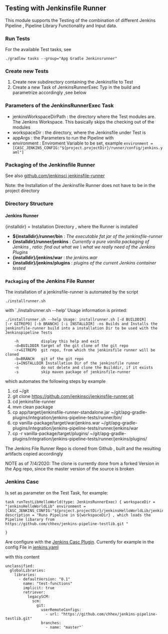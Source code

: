 Testing with Jenkinsfile Runner
-------------------------------

This module supports the Testing of the combination of different Jenkins
Pipeline , Pipeline Library Functionality and Input data.

### Run Tests

For the available Test tasks, see

`./gradlew tasks --group="Apg Gradle Jenkinsrunner"
`

### Create new Tests

1. Create new subdirectory containing the Jenkinsfile to Test
2. Create a new Task of JenkinsRunnerExec Typ in the build and parametrize accordingly ,see below

### Parameters of the JenkinsRunnerExec Task

- jenkinsWorkspaceDirPath : the directory where the Test modules are. The Jenkins Workspace. This basically skips the checking out of the modules
- workspaceDir : the directory, where the Jenkinsfile under Test is
- appArgs : the Parameters to run the Pipeline with
- environment : Enviroment Variable to be set, example `environment =
  [CASC_JENKINS_CONFIG:"${project.projectDir}/runner/config/jenkins.yaml"]
  `
### Packaging of the Jenkinsfile Runner

See also
[github.com/jenkinsci jenkinsfile-runner](https://github.com/jenkinsci/jenkinsfile-runner)

Note: the Installation of the Jenkinsfile Runner does not have to be in
the project directory

### Directory Structure

#### Jenkins Runner
{installdir} = Installation Directory , where the Runner is installed
- **${installdir}/runner/bin** : *The executable fat jar of the
  jenkinsfile-runner*
- **{installdir}/runner/jenkins** : *Currently a pure vanilla packaging
  of Jenkins , ratio: find out what we \ what we really need of the
  Jenkins Plugins*
- **{installdir}/jenkins/war** : *the jenkins.war*
- **{installdir}/jenkins/plugins** : *plugins of the current Jenkins
  container tested*

### `Packaging` of the Jenkins File Runner

The installation of a jenkinsfile-runner is automated by the script

`./installrunner.sh `

with `./installrunner.sh --help' Usage information is printed:
```
./installrunner.sh --help Usage: installrunner.sh [-d BUILDDIR]
[-r GITREPO] [-b BRANCH] [-i INSTALLDIR] -ns Builds and Installs the
jenkinsfile-runner build into a installation Dir to be used with the
Jenkinspipeline Tests

    -h          display this help and exit
    -d=BUILDDIR target of the git clone of the git repo
    -r=GITREPO  git repo, from which the jenkinsfile runner will be cloned
    -b=BRANCH   git of the git repo
    -i=INSTALLDIR Installation Dir of the jenkinsfile runner
    -n          do not delete and clone the Builddir, if it exists
    -s          skip maven package of jenkinsfile-runner
```

which automates the following steps by example

1. cd ~/git
2. git clone https://github.com/jenkinsci/jenkinsfile-runner.git
3. cd jenkinsfile-runner
4. mvn clean package
5. cp app/target/jenkinsfile-runner-standalone.jar
   ~/git/apg-gradle-plugins/integration/jenkins-pipeline-tests/runner/bin/
6. cp vanilla-package/target/war/jenkins.war
   ~/git/apg-gradle-plugins/integration/jenkins-pipeline-tests/runner/jenkins/war
7. cp -r vanilla-package/target/plugins/
   ~/git/apg-gradle-plugins/integration/jenkins-pipeline-tests/runner/jenkins/plugins/

The Jenkins File Runner Repo is cloned from Github , built and the
resulting artifacts copied accordingly

NOTE as of 7/4/2020: The clone is currently done from a forked Version
in the Apg repo, since the master version of the source is broken
    
### Jenkins Casc

Is set as parameter on the Test Task, for example:

```
task runTestLibHelloWorld(type: JenkinsRunnerExec) { workspaceDir =
"jenkinsHelloWorldLib" environment =
[CASC_JENKINS_CONFIG:"${project.projectDir}/jenkinsHelloWorldLib/jenkins.yaml"]
description = "Runs Pipeline in ${workspaceDir} , which loads the
Pipeline libarary from
https://github.com/chhex/jenkins-pipeline-testlib.git "

}
```
Are configure with the
[Jenkins Casc Plugin](https://github.com/jenkinsci/configuration-as-code-plugin).
Currently for example in the config File in
[jenkins.yaml](file:/runner/config/jenkins.yaml)<!-- @IGNORE PREVIOUS: link -->

with this content
```
unclassified:
  globalLibraries:
    libraries:
      - defaultVersion: "0.1"
        name: "test-functions"
        implicit: true
        retriever:
          legacySCM:
            scm:
              git:
                userRemoteConfigs:
                  - url: "https://github.com/chhex/jenkins-pipeline-testlib.git"
                branches:
                  - name: "master"`


```

